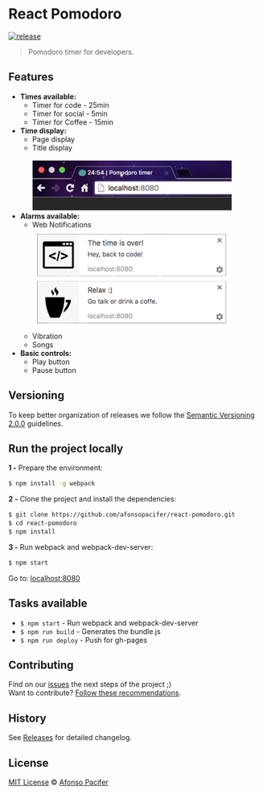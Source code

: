 # React Pomodoro

[![release](https://img.shields.io/badge/release-v0.2.0-green.svg)](https://github.com/afonsopacifer/react-pomodoro/archive/0.2.0.zip)

> Pomodoro timer for developers.

## Features

- **Times available:**
  - Timer for code - 25min
  - Timer for social - 5min
  - Timer for Coffee - 15min
- **Time display:**
  - Page display
  - Title display <br><br>
  ![title](title.jpg)
- **Alarms available:**
  - Web Notifications <br>
  ![notifications](notifications.png)
  - Vibration
  - Songs
- **Basic controls:**
  - Play button
  - Pause button

## Versioning

To keep better organization of releases we follow the [Semantic Versioning 2.0.0](http://semver.org/) guidelines.

## Run the project locally

**1 -** Prepare the environment:

```sh
$ npm install -g webpack
```

**2 -** Clone the project and install the dependencies:

```sh
$ git clone https://github.com/afonsopacifer/react-pomodoro.git
$ cd react-pomodoro
$ npm install
```
**3 -** Run webpack and webpack-dev-server:

```sh
$ npm start
```

Go to: [localhost:8080](http://localhost:8080/)

## Tasks available

- `$ npm start` - Run webpack and webpack-dev-server
- `$ npm run build` - Generates the bundle.js
- `$ npm run deploy` - Push for gh-pages

## Contributing
Find on our [issues](https://github.com/afonsopacifer/react-pomodoro/issues/) the next steps of the project ;)
<br>
Want to contribute? [Follow these recommendations](https://github.com/afonsopacifer/react-pomodoro/blob/master/CONTRIBUTING.md).

## History
See [Releases](https://github.com/afonsopacifer/react-pomodoro/releases) for detailed changelog.

## License
[MIT License](https://github.com/afonsopacifer/react-pomodoro/blob/master/LICENSE.md) © [Afonso Pacifer](http://afonsopacifer.com/)
